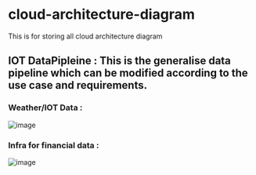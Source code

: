 # cloud-architecture-diagram
This is for storing all cloud architecture diagram


## IOT DataPipleine :  This is the generalise data pipeline which can be modified according to the use case and requirements.








### Weather/IOT Data :











![image](https://github.com/Ankitpatel1234/cloud-architecture-diagram/assets/99385543/fd4698fe-93cb-4534-b952-bd1e0119f9eb)



















### Infra for financial data :
















![image](https://github.com/Ankitpatel1234/cloud-architecture-diagram/assets/99385543/530e02b9-6435-4c5d-972a-bf1a794b3f4b)





